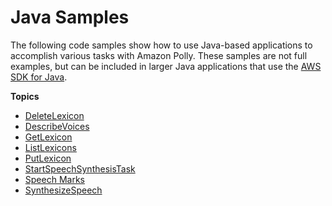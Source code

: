 # Java Samples<a name="java-samples-overall"></a>

The following code samples show how to use Java\-based applications to accomplish various tasks with Amazon Polly\. These samples are not full examples, but can be included in larger Java applications that use the [AWS SDK for Java](https://aws.amazon.com/documentation/sdk-for-java/)\.

**Topics**
+ [DeleteLexicon](DeleteLexiconSample.md)
+ [DescribeVoices](DescribeVoicesSample.md)
+ [GetLexicon](GetLexiconSample.md)
+ [ListLexicons](ListLexiconsSample.md)
+ [PutLexicon](PutLexiconSample.md)
+ [StartSpeechSynthesisTask](StartSpeechSynthesisTask.md)
+ [Speech Marks](SynthesizeSpeechMarksSample.md)
+ [SynthesizeSpeech](SynthesizeSpeechSample.md)
